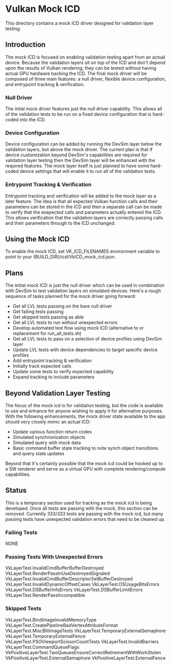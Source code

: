 # Vulkan Mock ICD

This directory contains a mock ICD driver designed for validation layer testing.

## Introduction

The mock ICD is focused on enabling validation testing apart from an actual device. Because the validation layers
sit on top of the ICD and don't depend upon the results of Vulkan rendering, they can be tested without having actual
GPU hardware backing the ICD. The final mock driver will be composed of three main features: a null driver, flexible
device configuration, and entrypoint tracking & verification.

### Null Driver
The intial mock driver features just the null driver capability. This allows all of the validation tests to be run
on a fixed device configuration that is hard-coded into the ICD.

### Device Configuration
Device configuration can be added by running the DevSim layer below the validation layers, but above the mock driver.
The current plan is that if device customization beyond DevSim's capabilities are required for validation layer testing
then the DevSim layer will be enhanced with the required features. The mock layer itself is just planned to have some
hard-coded device settings that will enable it to run all of the validation tests.

### Entrypoint Tracking & Verification
Entrypoint tracking and verification will be added to the mock layer as a later feature. The idea is that all expected
Vulkan function calls and their parameters can be stored in the ICD and then a separate call can be made to verify that
the exepected calls and parameters actually entered the ICD. This allows verification that the validation layers are
correctly passing calls and their parameters through to the ICD unchanged.

## Using the Mock ICD

To enable the mock ICD, set VK\_ICD\_FILENAMES environment variable to point to your {BUILD_DIR}/icd/VkICD\_mock\_icd.json.

## Plans

The initial mock ICD is just the null driver which can be used in combination with DevSim to test validation layers on
simulated devices. Here's a rough sequence of tasks planned for the mock driver going forward:
- Get all LVL tests passing on the bare null driver
 - Get failing tests passing
 - Get skipped tests passing as able
- Get all LVL tests to run without unexpected errors
- Develop automated test flow using mock ICD (alternative to or replacement for run\_all\_tests.sh)
- Get all LVL tests to pass on a selection of device profiles using DevSim layer
- Update LVL tests with device dependencies to target specific device profiles
- Add entrypoint tracking & verification
 - Initially track expected calls
 - Update some tests to verify expected capability
 - Expand tracking to include parameters

## Beyond Validation Layer Testing

The focus of the mock icd is for validation testing, but the code is available to use and enhance for anyone wishing to apply it for alternative
purposes.
With the following enhancements, the mock driver state available to the app should very closely mimic an actual ICD:
- Update various function return codes
- Simulated synchronization objects
- Simulated query with mock data
- Basic command buffer state tracking to note synch object transitions and query state updates

Beyond that it's certainly possible that the mock icd could be hooked up to a SW renderer and serve as a virtual GPU with complete rendering/compute
capabilities.

## Status

This is a temporary section used for tracking as the mock icd is being developed. Once all tests are passing with the mock, this section can be removed.
Currently 333/333 tests are passing with the mock icd, but many passing tests have unexpected validation errors that need to be cleaned up.

### Failing Tests

NONE

### Passing Tests With Unexpected Errors

VkLayerTest.InvalidCmdBufferBufferDestroyed
VkLayerTest.RenderPassInUseDestroyedSignaled
VkLayerTest.InvalidCmdBufferDescriptorSetBufferDestroyed
VkLayerTest.InvalidDynamicOffsetCases
VkLayerTest.DSUsageBitsErrors
VkLayerTest.DSBufferInfoErrors
VkLayerTest.DSBufferLimitErrors
VkLayerTest.RenderPassIncompatible

### Skipped Tests

VkLayerTest.BindImageInvalidMemoryType
VkLayerTest.CreatePipelineBadVertexAttributeFormat
VkLayerTest.MiscBlitImageTests
VkLayerTest.TemporaryExternalSemaphore
VkLayerTest.TemporaryExternalFence
VkLayerTest.PSOViewportScissorCountTests
VkLayerTest.InvalidBarriers
VkLayerTest.CommandQueueFlags
VkPositiveLayerTest.TwoQueuesEnsureCorrectRetirementWithWorkStolen
VkPositiveLayerTest.ExternalSemaphore
VkPositiveLayerTest.ExternalFence


